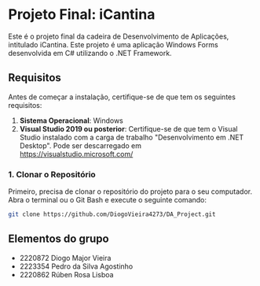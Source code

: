# Projeto Final: iCantina

Este é o projeto final da cadeira de Desenvolvimento de Aplicações, intitulado iCantina. Este projeto é uma aplicação Windows Forms desenvolvida em C# utilizando o .NET Framework.

## Requisitos

Antes de começar a instalação, certifique-se de que tem os seguintes requisitos:

1. **Sistema Operacional**: Windows
2. **Visual Studio 2019 ou posterior**: Certifique-se de que tem o Visual Studio instalado com a carga de trabalho "Desenvolvimento em .NET Desktop". Pode ser descarregado em https://visualstudio.microsoft.com/

### 1. Clonar o Repositório

Primeiro, precisa de clonar o repositório do projeto para o seu computador. Abra o terminal ou o Git Bash e execute o seguinte comando:

```sh
git clone https://github.com/DiogoVieira4273/DA_Project.git
```
## Elementos do grupo
* 2220872 Diogo Major Vieira
* 2223354 Pedro da Silva Agostinho
* 2220862 Rúben Rosa Lisboa


